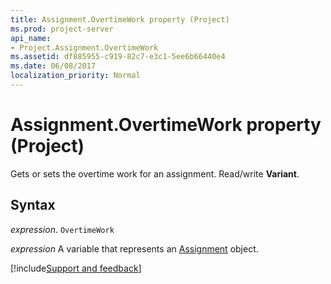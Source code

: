 ```yaml
---
title: Assignment.OvertimeWork property (Project)
ms.prod: project-server
api_name:
- Project.Assignment.OvertimeWork
ms.assetid: df885955-c919-82c7-e3c1-5ee6b66440e4
ms.date: 06/08/2017
localization_priority: Normal
---
```



# Assignment.OvertimeWork property (Project)

Gets or sets the overtime work for an assignment. Read/write  **Variant**.


## Syntax

_expression_. `OvertimeWork`

_expression_ A variable that represents an [Assignment](./Project.Assignment.md) object.

[!include[Support and feedback](~/includes/feedback-boilerplate.md)]